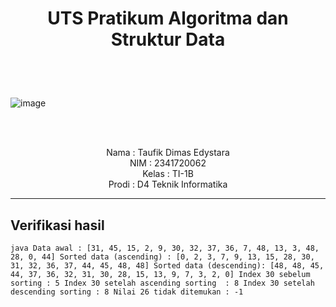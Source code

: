 # <p align="center">UTS Pratikum Algoritma dan Struktur Data</p>

<br><br>

<p align="center">
 
![image](https://github.com/taufikdimas/Algoritma-dan-Struktur-Data/assets/143729231/82948574-8b73-4e17-be0a-4fd3d9c857bf)



</p>

<br><br>

<p align="center">
    Nama : Taufik Dimas Edystara <br>
    NIM : 2341720062 <br>
    Kelas : TI-1B <br>
    Prodi : D4 Teknik Informatika
</p>

***

## **Verifikasi hasil**
`` java
Data awal : [31, 45, 15, 2, 9, 30, 32, 37, 36, 7, 48, 13, 3, 48, 28, 0, 44]
Sorted data (ascending) : [0, 2, 3, 7, 9, 13, 15, 28, 30, 31, 32, 36, 37, 44, 45, 48, 48]
Sorted data (descending): [48, 48, 45, 44, 37, 36, 32, 31, 30, 28, 15, 13, 9, 7, 3, 2, 0]
Index 30 sebelum sorting : 5
Index 30 setelah ascending sorting  : 8
Index 30 setelah descending sorting : 8
Nilai 26 tidak ditemukan : -1
``